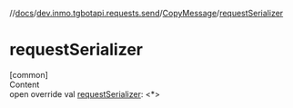 //[docs](../../../index.md)/[dev.inmo.tgbotapi.requests.send](../index.md)/[CopyMessage](index.md)/[requestSerializer](request-serializer.md)



# requestSerializer  
[common]  
Content  
open override val [requestSerializer](request-serializer.md): <*>  



